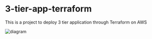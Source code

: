 # 3-tier-app-terraform
This is a project to deploy 3 tier application through Terraform on AWS

![diagram](https://github.com/ahmedwahid/3-tier-app-terraform/assets/8678474/bb4a7b43-f96f-4ad3-834f-d245f43682d8)
